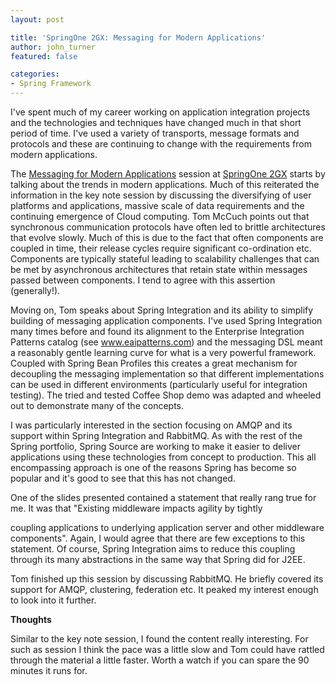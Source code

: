 ```yaml
---
layout: post

title: 'SpringOne 2GX: Messaging for Modern Applications'
author: john_turner
featured: false

categories:
- Spring Framework
---
```


I've spent much of my career working on application integration projects and the technologies and techniques have changed much in that short period of time. I've used a variety of transports, message formats and protocols and these are continuing to change with the requirements from modern applications.

The [Messaging for Modern Applications](http://www.infoq.com/presentations/Messaging-for-Modern-Applications) session at [SpringOne 2GX](http://www.springone2gx.com) starts by talking about the trends in modern applications. Much of this reiterated the information in the key note session by discussing the diversifying of user platforms and applications, massive scale of data requirements and the continuing emergence of Cloud computing. Tom McCuch points out that synchronous communication protocols have often led to brittle architectures that evolve slowly. Much of this is due to the fact that often components are coupled in time, their release cycles require significant co-ordination etc. Components are typically stateful leading to scalability challenges that can be met by asynchronous architectures that retain state within messages passed between components. I tend to agree with this assertion (generally!).

Moving on, Tom speaks about Spring Integration and its ability to simplify building of messaging application components. I've used Spring Integration many times before and found its alignment to the Enterprise Integration Patterns catalog (see www.eaipatterns.com) and the messaging DSL meant a reasonably gentle learning curve for what is a very powerful framework. Coupled with Spring Bean Profiles this creates a great mechanism for decoupling the messaging implementation so that different implementations can be used in different environments (particularly useful for integration testing). The tried and tested Coffee Shop demo was adapted and wheeled out to demonstrate many of the concepts.

I was particularly interested in the section focusing on AMQP and its support within Spring Integration and RabbitMQ. As with the rest of the Spring portfolio, Spring Source are working to make it easier to deliver applications using these technologies from concept to production. This all encompassing approach is one of the reasons Spring has become so popular and it's good to see that this has not changed.

One of the slides presented contained a statement that really rang true for me. It was that "Existing middleware impacts agility by tightly

coupling applications to underlying application server and other middleware components". Again, I would agree that there are few exceptions to this statement. Of course, Spring Integration aims to reduce this coupling through its many abstractions in the same way that Spring did for J2EE.

Tom finished up this session by discussing RabbitMQ. He briefly covered its support for AMQP, clustering, federation etc. It peaked my interest enough to look into it further.

**Thoughts**

Similar to the key note session, I found the content really interesting. For such as session I think the pace was a little slow and Tom could have rattled through the material a little faster. Worth a watch if you can spare the 90 minutes it runs for.
